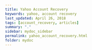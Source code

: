 ```yaml
---
title: Yahoo Account Recovery
keywords: yahoo, account recovery
last_updated: April 26, 2018
tags: [account_recovery, articles]
summary: "."
sidebar: mydoc_sidebar
permalink: yahoo_account_recovery.html
folder: mydoc
---
```

